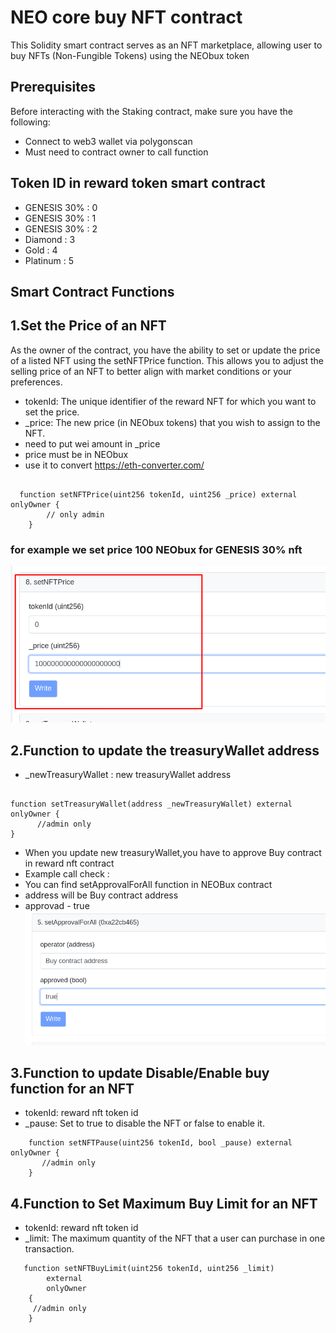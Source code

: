 
# NEO core buy NFT contract

This Solidity smart contract serves as an NFT marketplace, allowing user to buy NFTs (Non-Fungible Tokens) using the NEObux token



## Prerequisites

Before interacting with the Staking contract, make sure you have the following:


- Connect to web3 wallet via polygonscan
- Must need to contract owner to call function


## Token ID in reward token smart contract


- GENESIS 30% : 0 
- GENESIS 30% : 1
- GENESIS 30% : 2
- Diamond : 3
- Gold : 4
- Platinum : 5

## Smart Contract Functions



## 1.Set the Price of an NFT
As the owner of the contract, you have the ability to set or update the price of a listed NFT using the setNFTPrice function. This allows you to adjust the selling price of an NFT to better align with market conditions or your preferences.
- tokenId: The unique identifier of the reward NFT for which you want to set the price.
- _price: The new price (in NEObux tokens) that you wish to assign to the NFT.
-  need to put wei amount in _price
- price must be in NEObux
- use it to convert https://eth-converter.com/ 

```solidity

  function setNFTPrice(uint256 tokenId, uint256 _price) external onlyOwner {
        // only admin 
    }
```
### for example we set price 100 NEObux for GENESIS 30% nft  
![setprice](https://github.com/sayedex/NE0-stake-contract/blob/master/Screenshot/6.png?raw=true)



 

## 2.Function to update the treasuryWallet address
- _newTreasuryWallet : new treasuryWallet address
```solidity

function setTreasuryWallet(address _newTreasuryWallet) external onlyOwner {
      //admin only
}

```

 - When you update new treasuryWallet,you have to approve Buy contract in reward nft contract
 - Example call check :
 - You can find setApprovalForAll function in NEOBux contract
 - address will be Buy contract address
 - approvad - true
 ![approval](https://github.com/sayedex/NE0-stake-contract/blob/master/Screenshot/7.png?raw=true)


## 3.Function to update Disable/Enable buy function for an NFT

- tokenId: reward nft token id
- _pause: Set to true to disable the NFT or false to enable it.
```solidity
    function setNFTPause(uint256 tokenId, bool _pause) external onlyOwner {
       //admin only
    }
```

## 4.Function to Set Maximum Buy Limit for an NFT
- tokenId: reward nft token id
- _limit: The maximum quantity of the NFT that a user can purchase in one transaction.

```solidity
   function setNFTBuyLimit(uint256 tokenId, uint256 _limit)
        external
        onlyOwner
    {
     //admin only
    }
```
